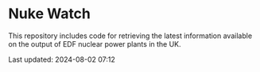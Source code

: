 # Nuke Watch

This repository includes code for retrieving the latest information available on the output of EDF nuclear power plants in the UK.

Last updated: 2024-08-02 07:12